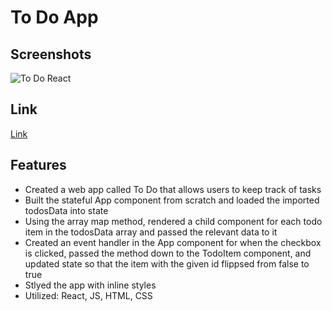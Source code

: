 # To Do App

## Screenshots
![To Do React](https://user-images.githubusercontent.com/55764020/87354281-ebdedd00-c523-11ea-94a7-076c835be71d.JPG)

## Link
[Link](https://robertlee12379.github.io/to_do_react/#/)

## Features

* Created a web app called To Do that allows users to keep track of tasks
* Built the stateful App component from scratch and loaded the imported todosData into state
* Using the array map method, rendered a child component for each todo item in the todosData array and passed the relevant data to it
* Created an event handler in the App component for when the checkbox is clicked, passed the method down to the TodoItem component, and updated state so that the item with the given id flippsed from false to true 
* Stlyed the app with inline styles 
* Utilized: React, JS, HTML, CSS
